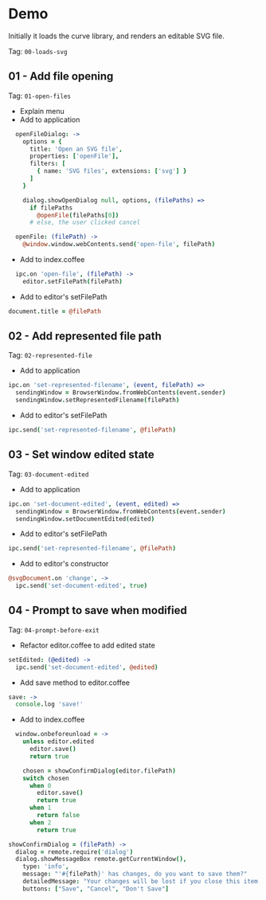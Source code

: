 # Demo

Initially it loads the curve library, and renders an editable SVG file.

Tag: `00-loads-svg`

## 01 - Add file opening

Tag: `01-open-files`

* Explain menu
* Add to application

```coffee
  openFileDialog: ->
    options = {
      title: 'Open an SVG file',
      properties: ['openFile'],
      filters: [
        { name: 'SVG files', extensions: ['svg'] }
      ]
    }

    dialog.showOpenDialog null, options, (filePaths) =>
      if filePaths
        @openFile(filePaths[0])
      # else, the user clicked cancel

  openFile: (filePath) ->
    @window.window.webContents.send('open-file', filePath)
```

* Add to index.coffee

```coffee
  ipc.on 'open-file', (filePath) ->
    editor.setFilePath(filePath)
```

* Add to editor's setFilePath

```coffee
document.title = @filePath
```

## 02 - Add represented file path

Tag: `02-represented-file`

* Add to application

```coffee
ipc.on 'set-represented-filename', (event, filePath) =>
  sendingWindow = BrowserWindow.fromWebContents(event.sender)
  sendingWindow.setRepresentedFilename(filePath)
```

* Add to editor's setFilePath

```coffee
ipc.send('set-represented-filename', @filePath)
```

## 03 - Set window edited state

Tag: `03-document-edited`

* Add to application

```coffee
ipc.on 'set-document-edited', (event, edited) =>
  sendingWindow = BrowserWindow.fromWebContents(event.sender)
  sendingWindow.setDocumentEdited(edited)
```

* Add to editor's setFilePath

```coffee
ipc.send('set-represented-filename', @filePath)
```

* Add to editor's constructor

```coffee
@svgDocument.on 'change', ->
  ipc.send('set-document-edited', true)
```

## 04 - Prompt to save when modified

Tag: `04-prompt-before-exit`

* Refactor editor.coffee to add edited state

```coffee
setEdited: (@edited) ->
  ipc.send('set-document-edited', @edited)
```

* Add save method to editor.coffee

```coffee
save: ->
  console.log 'save!'
```

* Add to index.coffee

```coffee
  window.onbeforeunload = ->
    unless editor.edited
      editor.save()
      return true

    chosen = showConfirmDialog(editor.filePath)
    switch chosen
      when 0
        editor.save()
        return true
      when 1
        return false
      when 2
        return true

showConfirmDialog = (filePath) ->
  dialog = remote.require('dialog')
  dialog.showMessageBox remote.getCurrentWindow(),
    type: 'info',
    message: "'#{filePath}' has changes, do you want to save them?"
    detailedMessage: "Your changes will be lost if you close this item without saving.",
    buttons: ["Save", "Cancel", "Don't Save"]
```
